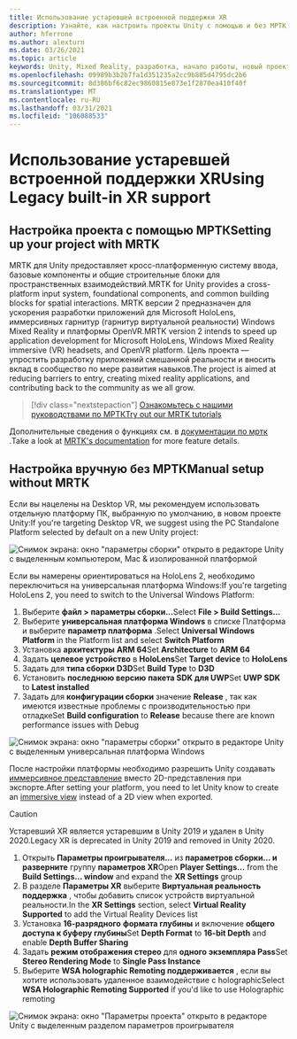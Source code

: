 ```yaml
---
title: Использование устаревшей встроенной поддержки XR
description: Узнайте, как настроить проекты Unity с помощью и без МРТК, используя устаревшие встроенные службы поддержки XR.
author: hferrone
ms.author: alexturn
ms.date: 03/26/2021
ms.topic: article
keywords: Unity, Mixed Reality, разработка, начало работы, новый проект, Windows Mixed Reality, UWP, XR, производительность, устаревший, мртк
ms.openlocfilehash: 09989b3b2b7fa1d351235a2cc9b885d4795dc2b6
ms.sourcegitcommit: 8d386bf6c82ec9860815e873e1f2870ea410f40f
ms.translationtype: MT
ms.contentlocale: ru-RU
ms.lasthandoff: 03/31/2021
ms.locfileid: "106088533"
---
```

# <a name="using-legacy-built-in-xr-support"></a><span data-ttu-id="93936-104">Использование устаревшей встроенной поддержки XR</span><span class="sxs-lookup"><span data-stu-id="93936-104">Using Legacy built-in XR support</span></span>

## <a name="setting-up-your-project-with-mrtk"></a><span data-ttu-id="93936-105">Настройка проекта с помощью МРТК</span><span class="sxs-lookup"><span data-stu-id="93936-105">Setting up your project with MRTK</span></span>

<span data-ttu-id="93936-106">MRTK для Unity предоставляет кросс-платформенную систему ввода, базовые компоненты и общие строительные блоки для пространственных взаимодействий.</span><span class="sxs-lookup"><span data-stu-id="93936-106">MRTK for Unity provides a cross-platform input system, foundational components, and common building blocks for spatial interactions.</span></span> <span data-ttu-id="93936-107">MRTK версии 2 предназначен для ускорения разработки приложений для Microsoft HoloLens, иммерсивных гарнитур (гарнитур виртуальной реальности) Windows Mixed Reality и платформы OpenVR.</span><span class="sxs-lookup"><span data-stu-id="93936-107">MRTK version 2 intends to speed up application development for Microsoft HoloLens, Windows Mixed Reality immersive (VR) headsets, and OpenVR platform.</span></span> <span data-ttu-id="93936-108">Цель проекта — упростить разработку приложений смешанной реальности и вносить вклад в сообщество по мере развития навыков.</span><span class="sxs-lookup"><span data-stu-id="93936-108">The project is aimed at reducing barriers to entry, creating mixed reality applications, and contributing back to the community as we all grow.</span></span>

> [!div class="nextstepaction"]
> [<span data-ttu-id="93936-109">Ознакомьтесь с нашими руководствами по МРТК</span><span class="sxs-lookup"><span data-stu-id="93936-109">Try out our MRTK tutorials</span></span>](https://docs.microsoft.com/windows/mixed-reality/develop/unity/tutorials/mr-learning-base-02?tabs=wsa)

<span data-ttu-id="93936-110">Дополнительные сведения о функциях см. в [документации по мртк](/windows/mixed-reality/mrtk-unity) .</span><span class="sxs-lookup"><span data-stu-id="93936-110">Take a look at [MRTK's documentation](/windows/mixed-reality/mrtk-unity) for more feature details.</span></span>

## <a name="manual-setup-without-mrtk"></a><span data-ttu-id="93936-111">Настройка вручную без МРТК</span><span class="sxs-lookup"><span data-stu-id="93936-111">Manual setup without MRTK</span></span>

<span data-ttu-id="93936-112">Если вы нацелены на Desktop VR, мы рекомендуем использовать отдельную платформу ПК, выбранную по умолчанию, в новом проекте Unity:</span><span class="sxs-lookup"><span data-stu-id="93936-112">If you're targeting Desktop VR, we suggest using the PC Standalone Platform selected by default on a new Unity project:</span></span>

![Снимок экрана: окно "параметры сборки" открыто в редакторе Unity с выделенным компьютером, Mac & изолированной платформой](images/wmr-config-img-3.png)

<span data-ttu-id="93936-114">Если вы намерены ориентироваться на HoloLens 2, необходимо переключиться на универсальная платформа Windows:</span><span class="sxs-lookup"><span data-stu-id="93936-114">If you're targeting HoloLens 2, you need to switch to the Universal Windows Platform:</span></span>

1.  <span data-ttu-id="93936-115">Выберите **файл > параметры сборки...**</span><span class="sxs-lookup"><span data-stu-id="93936-115">Select **File > Build Settings...**</span></span>
2.  <span data-ttu-id="93936-116">Выберите **универсальная платформа Windows** в списке Платформа и выберите **параметр платформа** .</span><span class="sxs-lookup"><span data-stu-id="93936-116">Select **Universal Windows Platform** in the Platform list and select **Switch Platform**</span></span>
3.  <span data-ttu-id="93936-117">Установка **архитектуры** **ARM 64**</span><span class="sxs-lookup"><span data-stu-id="93936-117">Set **Architecture** to **ARM 64**</span></span>
4.  <span data-ttu-id="93936-118">Задать **целевое устройство** в **HoloLens**</span><span class="sxs-lookup"><span data-stu-id="93936-118">Set **Target device** to **HoloLens**</span></span>
5.  <span data-ttu-id="93936-119">Задать для **типа сборки** **D3D**</span><span class="sxs-lookup"><span data-stu-id="93936-119">Set **Build Type** to **D3D**</span></span>
6.  <span data-ttu-id="93936-120">Установить **последнюю версию** **пакета SDK для UWP**</span><span class="sxs-lookup"><span data-stu-id="93936-120">Set **UWP SDK** to **Latest installed**</span></span>
7.  <span data-ttu-id="93936-121">Задать для **конфигурации сборки** значение **Release** , так как имеются известные проблемы с производительностью при отладке</span><span class="sxs-lookup"><span data-stu-id="93936-121">Set **Build configuration** to **Release** because there are known performance issues with Debug</span></span>

![Снимок экрана: окно "параметры сборки" открыто в редакторе Unity с выделенным универсальная платформа Windows](images/wmr-config-img-4.png)

<span data-ttu-id="93936-123">После настройки платформы необходимо разрешить Unity создавать [иммерсивное представление](../../design/app-views.md) вместо 2D-представления при экспорте.</span><span class="sxs-lookup"><span data-stu-id="93936-123">After setting your platform, you need to let Unity know to create an [immersive view](../../design/app-views.md) instead of a 2D view when exported.</span></span>

> [!CAUTION]
> <span data-ttu-id="93936-124">Устаревший XR является устаревшим в Unity 2019 и удален в Unity 2020.</span><span class="sxs-lookup"><span data-stu-id="93936-124">Legacy XR is deprecated in Unity 2019 and removed in Unity 2020.</span></span>

1. <span data-ttu-id="93936-125">Открыть **Параметры проигрывателя...** из **параметров сборки... и разверните** группу **параметров XR**</span><span class="sxs-lookup"><span data-stu-id="93936-125">Open **Player Settings...** from the **Build Settings... window** and expand the **XR Settings** group</span></span>
2. <span data-ttu-id="93936-126">В разделе **Параметры XR** выберите **Виртуальная реальность поддержка** , чтобы добавить список устройств виртуальной реальности.</span><span class="sxs-lookup"><span data-stu-id="93936-126">In the **XR Settings** section, select **Virtual Reality Supported** to add the Virtual Reality Devices list</span></span>
3. <span data-ttu-id="93936-127">Установка **16-разрядного** **формата глубины** и включение **общего доступа к буферу глубины**</span><span class="sxs-lookup"><span data-stu-id="93936-127">Set **Depth Format** to **16-bit Depth** and enable **Depth Buffer Sharing**</span></span>
4. <span data-ttu-id="93936-128">Задать **режим отображения стерео** для **одного экземпляра Pass**</span><span class="sxs-lookup"><span data-stu-id="93936-128">Set **Stereo Rendering Mode** to **Single Pass Instance**</span></span>
5. <span data-ttu-id="93936-129">Выберите **WSA holographic Remoting поддерживается** , если вы хотите использовать удаленное взаимодействие с holographic</span><span class="sxs-lookup"><span data-stu-id="93936-129">Select **WSA Holographic Remoting Supported** if you'd like to use Holographic remoting</span></span> 

![Снимок экрана: окно "Параметры проекта" открыто в редакторе Unity с выделенным разделом параметров проигрывателя](images/wmr-config-img-9.png)